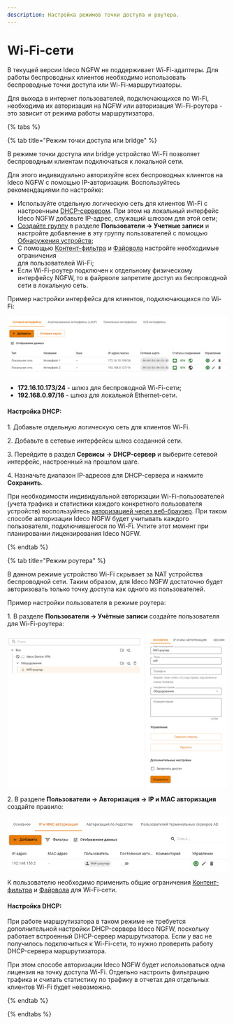 ```yaml
---
description: Настройка режимов точки доступа и роутера.
---
```


# Wi-Fi-сети

В текущей версии Ideco NGFW не поддерживает Wi-Fi-адаптеры. Для работы беспроводных клиентов необходимо использовать беспроводные точки доступа или Wi-Fi-маршрутизаторы.

Для выхода в интернет пользователей, подключающихся по Wi-Fi, необходима их авторизация на NGFW или авторизация Wi-Fi-роутера - это зависит от режима работы маршрутизатора.

{% tabs %}

{% tab title="Режим точки доступа или bridge" %}

В режиме точки доступа или bridge устройство Wi-Fi позволяет беспроводным клиентам подключаться к локальной сети.

Для этого индивидуально авторизуйте всех беспроводных клиентов на Ideco NGFW с помощью IP-авторизации. Воспользуйтесь рекомендациями по настройке:

* Используйте отдельную логическую сеть для клиентов Wi-Fi с настроенным [DHCP-сервером](/settings/services/dhcp.md). При этом на локальный интерфейс Ideco NGFW добавьте IP-адрес, служащий шлюзом для этой сети;
* [Создайте группу](/settings/users/user-tree/user-management.md#sozdanie-gruppy) в разделе **Пользователи -> Учетные записи** и настройте добавление в эту группу пользователей с помощью [Обнаружения устройств](/settings/users/device-discovery.md);
* С помощью [Контент-фильтра](/settings/access-rules/content-filter/README.md) и [Файрвола](/settings/access-rules/firewall.md) настройте необходимые ограничения\
  для пользователей Wi-Fi;
* Если Wi-Fi-роутер подключен к отдельному физическому интерфейсу NGFW, то в файрволе запретите доступ из беспроводной сети в локальную сеть.

Пример настройки интерфейса для клиентов, подключающихся по Wi-Fi:

![](/.gitbook/assets/interfaces25.png)

* **172.16.10.173/24** - шлюз для беспроводной Wi-Fi-сети;
* **192.168.0.97/16** - шлюз для локальной Ethernet-сети.

#### Настройка DHCP:

1\. Добавьте отдельную логическую сеть для клиентов Wi-Fi.

2\. Добавьте в сетевые интерфейсы шлюз созданной сети.

3\. Перейдите в раздел **Сервисы -> DHCP-сервер** и выберите сетевой интерфейс, настроенный на прошлом шаге.

4\. Назначьте диапазон IP-адресов для DHCP-сервера и нажмите **Сохранить**.

При необходимости индивидуальной авторизации Wi-Fi-пользователей (учета трафика и статистики каждого конкретного пользователя устройств) воспользуйтесь [авторизацией через веб-браузер](authorization/web-authorization.md). При таком способе авторизации Ideco NGFW будет учитывать каждого пользователя, подключившегося по Wi-Fi. Учтите этот момент при планировании лицензирования Ideco NGFW.

{% endtab %}

{% tab title="Режим роутера" %}

В данном режиме устройство Wi-Fi скрывает за NAT устройства беспроводной сети. Таким образом, для Ideco NGFW достаточно будет авторизовать только точку доступа как одного из пользователей.

Пример настройки пользователя в режиме роутера:

1\. В разделе **Пользователи -> Учётные записи** создайте пользователя для Wi-Fi-роутера:

![](/.gitbook/assets/tree4.png)

2\. В разделе **Пользователи -> Авторизация -> IP и MAC авторизация** создайте правило:

![](/.gitbook/assets/authorization.png)

К пользователю необходимо применить общие ограничения [Контент-фильтра](/settings/access-rules/content-filter/README.md) и [Файрвола](/settings/access-rules/firewall.md) для Wi-Fi-сети.

#### Настройка DHCP:

При работе маршрутизатора в таком режиме не требуется дополнительной настройки DHCP-сервера Ideco NGFW, поскольку работает встроенный DHCP-сервер маршрутизатора. Если у вас не получилось подключиться к Wi-Fi-сети, то нужно проверить работу DHCP-сервера маршрутизатора.

При этом способе авторизации Ideco NGFW будет использоваться одна лицензия на точку доступа Wi-Fi. Отдельно настроить фильтрацию трафика и считать статистику по трафику в отчетах для отдельных клиентов Wi-Fi будет невозможно.

{% endtab %}

{% endtabs %}